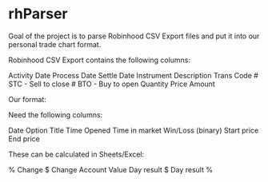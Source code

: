 # rhParser

Goal of the project is to parse Robinhood CSV Export files and put it into our personal trade chart format.

Robinhood CSV Export contains the following columns:

Activity Date
Process Date
Settle Date
Instrument
Description
Trans Code
    # STC - Sell to close
    # BTO - Buy to open
Quantity
Price
Amount

Our format:

Need the following columns:

Date
Option Title
Time Opened
Time in market
Win/Loss (binary)
Start price
End price

These can be calculated in Sheets/Excel:

% Change
$ Change
Account Value
Day result $
Day result %
